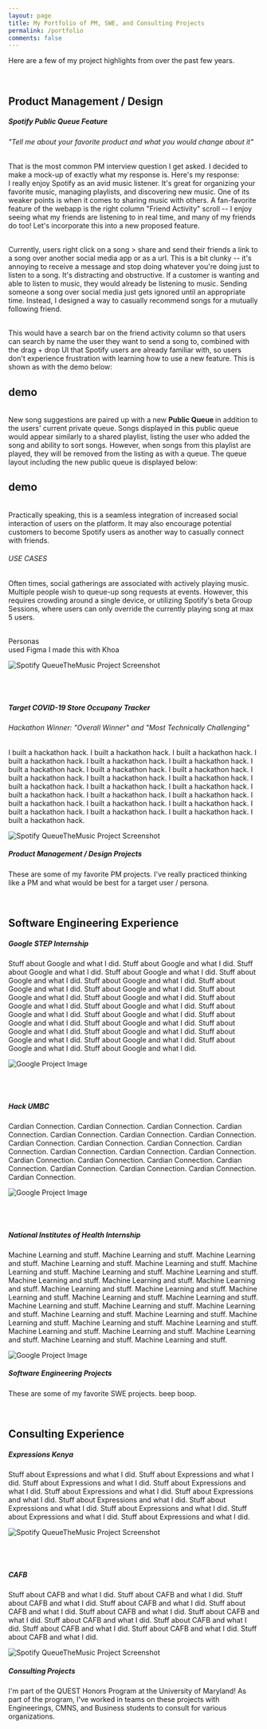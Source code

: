 ```yaml
---
layout: page
title: My Portfolio of PM, SWE, and Consulting Projects
permalink: /portfolio
comments: false
---
```


<p>
Here are a few of my project highlights from over the past few years.
</p>

<br>
<!-- PM Projects
================================================== -->
<section>
    <div class="section-title">
        <h2><span>Product Management / Design </span></h2>
    </div>

</section>


<div class="row justify-content-between">

<div class="col-md-8 pr-5">
<h5> Spotify Public Queue Feature </h5>
<h6> "Tell me about your favorite product and what you would change about it" </h6>
<p> That is the most common PM interview question I get asked. I decided to make a mock-up of exactly what my response is. Here's my response: <br>
I really enjoy Spotify as an avid music listener. It's great for organizing your favorite music, managing playlists, and discovering new music. One of its weaker points is when it comes to sharing music with others. A fan-favorite feature of the webapp is the right column "Friend Activity" scroll -- I enjoy seeing what my friends are listening to in real time, and many of my friends do too! Let's incorporate this into a new proposed feature. <br> <br>

Currently, users right click on a song > share and send their friends a link to a song over another social media app or as a url. This is a bit clunky -- it's annoying to receive a message and stop doing whatever you're doing just to listen to a song. It's distracting and obstructive. If a customer is wanting and able to listen to music, they would already be listening to music. Sending someone a song over social media just gets ignored until an appropriate time. Instead, I designed a way to casually recommend songs for a mutually following friend. <br> <br>

This would have a search bar on the friend activity column so that users can search by name the user they want to send a song to, combined with the drag + drop UI that Spotify users are already familiar with, so users don't experience frustration with learning how to use a new feature. This is shown as with the demo below: <br> 

<h2> demo </h2>
<!-- insert demo here -->

<br>
New song suggestions are paired up with a new <b> Public Queue </b> in addition to the users' current private queue. Songs displayed in this public queue would appear similarly to a shared playlist, listing the user who added the song and ability to sort songs. However, when songs from this playlist are played, they will be removed from the listing as with a queue. The queue layout including the new public queue is displayed below: <br>

<h2> demo </h2>
<!-- insert demo here -->

<br>
Practically speaking, this is a seamless integration of increased social interaction of users on the platform. It may also encourage potential customers to become Spotify users as another way to casually connect with friends.

<h6> USE CASES </h6>
Often times, social gatherings are associated with actively playing music. Multiple people wish to queue-up song requests at events. However, this requires crowding around a single device, or utilizing Spotify's beta Group Sessions, where users can only override the currently playing song at max 5 users.

<br> Personas
<br>
used Figma
I made this with Khoa</p>
<!-- make this a demo vid or gif -->
<img src = "/assets/images/portfolio-photos/QueueTheMusic.png" alt="Spotify QueueTheMusic Project Screenshot">

<!-- Insert thin horizontal line  -->

<br> <br>
<h5> Target COVID-19 Store Occupany Tracker </h5>
<h6> Hackathon Winner: "Overall Winner" and "Most Technically Challenging" </h6> 
<p> I built a hackathon hack. I built a hackathon hack. I built a hackathon hack. I built a hackathon hack. I built a hackathon hack. I built a hackathon hack. I built a hackathon hack. I built a hackathon hack. I built a hackathon hack. I built a hackathon hack. I built a hackathon hack. I built a hackathon hack. I built a hackathon hack. I built a hackathon hack. I built a hackathon hack. I built a hackathon hack. I built a hackathon hack. I built a hackathon hack. I built a hackathon hack. I built a hackathon hack. I built a hackathon hack. I built a hackathon hack. I built a hackathon hack. I built a hackathon hack. I built a hackathon hack. </p>
<img src = "/assets/images/portfolio-photos/QueueTheMusic.png" alt="Spotify QueueTheMusic Project Screenshot">
</div>

<div class="col-md-4">
<div class="sticky-top sticky-top-80">
<h5>Product Management / Design Projects</h5>
<p> These are some of my favorite PM projects. I've really practiced thinking like a PM and what would be best for a target user / persona. </p>
</div>
</div>

<!-- close row justify-content-between -->
</div>

<br>
<!-- SWE Projects
================================================== -->
<section>
    <div class="section-title">
        <h2><span> Software Engineering Experience </span></h2>
    </div>
</section>

<div class="row justify-content-between">

<div class="col-md-8 pr-5">

<h5> Google STEP Internship </h5>
<p> Stuff about Google and what I did. Stuff about Google and what I did. Stuff about Google and what I did. Stuff about Google and what I did. Stuff about Google and what I did. Stuff about Google and what I did. Stuff about Google and what I did. Stuff about Google and what I did. Stuff about Google and what I did. Stuff about Google and what I did. Stuff about Google and what I did. Stuff about Google and what I did. Stuff about Google and what I did. Stuff about Google and what I did. Stuff about Google and what I did. Stuff about Google and what I did. Stuff about Google and what I did. Stuff about Google and what I did. Stuff about Google and what I did. Stuff about Google and what I did. Stuff about Google and what I did. Stuff about Google and what I did. </p>
<img src = "/assets/images/blog-photos/google-podmates.jpg" alt="Google Project Image">

<br> <br>
<h5> Hack UMBC </h5>
<p> Cardian Connection. Cardian Connection. Cardian Connection. Cardian Connection. Cardian Connection. Cardian Connection. Cardian Connection. Cardian Connection. Cardian Connection. Cardian Connection. Cardian Connection. Cardian Connection. Cardian Connection. Cardian Connection. Cardian Connection. Cardian Connection. Cardian Connection. Cardian Connection. Cardian Connection. Cardian Connection. Cardian Connection. Cardian Connection. </p>
<img src = "/assets/images/blog-photos/google-podmates.jpg" alt="Google Project Image">

<br> <br>
<h5> National Institutes of Health Internship </h5>
<p> Machine Learning and stuff. Machine Learning and stuff. Machine Learning and stuff. Machine Learning and stuff. Machine Learning and stuff. Machine Learning and stuff. Machine Learning and stuff. Machine Learning and stuff. Machine Learning and stuff. Machine Learning and stuff. Machine Learning and stuff. Machine Learning and stuff. Machine Learning and stuff. Machine Learning and stuff. Machine Learning and stuff. Machine Learning and stuff. Machine Learning and stuff. Machine Learning and stuff. Machine Learning and stuff. Machine Learning and stuff. Machine Learning and stuff. Machine Learning and stuff. Machine Learning and stuff. Machine Learning and stuff. Machine Learning and stuff. Machine Learning and stuff. Machine Learning and stuff. Machine Learning and stuff. Machine Learning and stuff. </p>
<img src = "/assets/images/blog-photos/google-podmates.jpg" alt="Google Project Image">

</div>

<div class="col-md-4">
<div class="sticky-top sticky-top-80">
<h5>Software Engineering Projects</h5>
<p> These are some of my favorite SWE projects. beep boop. </p>
</div>
</div>

<!-- close row justify-content-between -->
</div>

<br>
<!-- Consulting Projects
================================================== -->
<section>
    <div class="section-title">
        <h2><span> Consulting Experience </span></h2>
    </div>
</section>

<div class="row justify-content-between">

<div class="col-md-8 pr-5">

<h5> Expressions Kenya </h5>
<p> Stuff about Expressions and what I did. Stuff about Expressions and what I did. Stuff about Expressions and what I did. Stuff about Expressions and what I did. Stuff about Expressions and what I did. Stuff about Expressions and what I did. Stuff about Expressions and what I did. Stuff about Expressions and what I did. Stuff about Expressions and what I did. Stuff about Expressions and what I did. Stuff about Expressions and what I did.  </p>
<img src = "/assets/images/portfolio-photos/QueueTheMusic.png" alt="Spotify QueueTheMusic Project Screenshot">

<br> <br>
<h5> CAFB </h5>
<p> Stuff about CAFB and what I did. Stuff about CAFB and what I did. Stuff about CAFB and what I did. Stuff about CAFB and what I did. Stuff about CAFB and what I did. Stuff about CAFB and what I did. Stuff about CAFB and what I did. Stuff about CAFB and what I did. Stuff about CAFB and what I did. Stuff about CAFB and what I did. Stuff about CAFB and what I did. Stuff about CAFB and what I did. </p>
<img src = "/assets/images/portfolio-photos/QueueTheMusic.png" alt="Spotify QueueTheMusic Project Screenshot">

</div>

<div class="col-md-4">
<div class="sticky-top sticky-top-80">
<h5>Consulting Projects</h5>
<p> I'm part of the QUEST Honors Program at the University of Maryland! As part of the program, I've worked in teams on these projects with Engineerings, CMNS, and Business students to consult for various organizations. </p>
</div>
</div>

<!-- close row justify-content-between -->
</div>